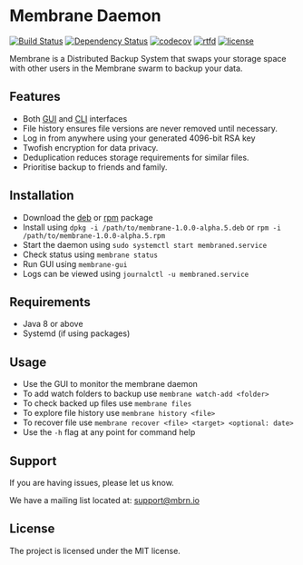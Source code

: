 # Membrane Daemon
[![Build Status](https://travis-ci.org/domhauton/membraned.svg?branch=master)](https://travis-ci.org/domhauton/membraned) [![Dependency Status](https://www.versioneye.com/user/projects/58a5efc6a782d10041e105d7/badge.svg?style=flat-square)](https://www.versioneye.com/user/projects/58a5efc6a782d10041e105d7) [![codecov](https://codecov.io/gh/domhauton/membraned/branch/master/graph/badge.svg)](https://codecov.io/gh/domhauton/membraned) [![rtfd](https://readthedocs.org/projects/mbrn/badge/?version=latest)](http://mbrn.rtfd.io/) [![license](https://img.shields.io/github/license/mashape/apistatus.svg)]()

Membrane is a Distributed Backup System that swaps your storage space with other users in the Membrane swarm to backup your data.

Features
--------

- Both [GUI](https://github.com/domhauton/membrane-gui) and [CLI](https://github.com/domhauton/membrane-cli) interfaces
- File history ensures file versions are never removed until necessary.
- Log in from anywhere using your generated 4096-bit RSA key
- Twofish encryption for data privacy.
- Deduplication reduces storage requirements for similar files.
- Prioritise backup to friends and family.

Installation
------------

- Download the [deb](https://github.com/domhauton/membraned/releases/download/1.0.0-alpha.5/membrane-1.0.0-alpha.5.deb) or  [rpm](https://github.com/domhauton/membraned/releases/download/1.0.0-alpha.5/membrane-1.0.0.alpha.5.rpm) package
- Install using `dpkg -i /path/to/membrane-1.0.0-alpha.5.deb` or `rpm -i /path/to/membrane-1.0.0-alpha.5.rpm`
- Start the daemon using `sudo systemctl start membraned.service`
- Check status using `membrane status`
- Run GUI using `membrane-gui`
- Logs can be viewed using `journalctl -u membraned.service`

Requirements
------------

- Java 8 or above
- Systemd (if using packages)

Usage
-----

- Use the GUI to monitor the membrane daemon
- To add watch folders to backup use `membrane watch-add <folder>`
- To check backed up files use `membrane files`
- To explore file history use `membrane history <file>`
- To recover file use `membrane recover <file> <target> <optional: date>`
- Use the `-h` flag at any point for command help

Support
-------

If you are having issues, please let us know.

We have a mailing list located at: support@mbrn.io

License
-------

The project is licensed under the MIT license.
